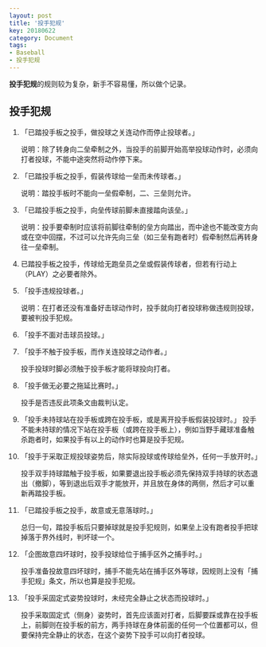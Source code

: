 ```yaml
---
layout: post
title: '投手犯规'
key: 20180622
category: Document
tags:
- Baseball
- 投手犯规
---
```


**投手犯规**的规则较为复杂，新手不容易懂，所以做个记录。


<!--more-->

## 投手犯规

1.	「已踏投手板之投手，做投球之关连动作而停止投球者。」

	说明：除了转身向二垒牵制之外，当投手的前脚开始高举投球动作时，必须向打者投球，不能中途突然将动作停下来。

2.  「已踏投手板之投手，假装传球给一垒而未传球者。」

	说明：踏投手板时不能向一垒假牵制，二、三垒则允许。

3. 「已踏投手板之投手，向垒传球前脚未直接踏向该垒。」

    说明：投手要牵制时应该将前脚往牵制的垒方向踏出，而中途也不能改变方向或在空中回摆，不过可以允许先向三垒（如三垒有跑者时）假牵制然后再转身往一垒牵制。

4.  已踏投手板之投手，传球给无跑垒员之垒或假装传球者，但若有行动上
（PLAY）之必要者除外。

5.  「投手违规投球者。」
     
     说明：在打者还没有准备好击球动作时，投手就向打者投球称做违规则投球，要被判投手犯规。

6.  「投手不面对击球员投球。」

7.  「投手不触于投手板，而作关连投球之动作者。」
     
     投手投球时脚必须触于投手板才能将球投向打者。

8.   「投手做无必要之拖延比赛时。」

      投手是否违反此项条文由裁判认定。

9.   「投手未持球站在投手板或跨在投手板，或是离开投手板假装投球时。」
      投手不能未持球的情况下站在投手板（或跨在投手板上），例如当野手藏球准备触杀跑者时，如果投手有以上的动作时也算是投手犯规。

10.    「投手于采取正规投球姿势后，除实际投球或传球给垒外，任何一手放开时。」

       投手双手持球踏触于投手板，如果要退出投手板必须先保持双手持球的状态退出（撤脚），等到退出后双手才能放开，并且放在身体的两侧，然后才可以重新再踏投手板。

11.    「已踏投手板之投手，故意或无意落球时。」
        
        总归一句，踏投手板后只要掉球就是投手犯规则，如果垒上没有跑者投手把球掉落于界外线时，判坏球一个。

12.    「企图故意四坏球时，投手投球给位于捕手区外之捕手时。」
        
        投手准备投故意四坏球时，捕手不能先站在捕手区外等球，因规则上没有「捕手犯规」条文，所以也算是投手犯规。

13.    「投手采固定式姿势投球时，未经完全静止之状态而投球时。」
        
        投手采取固定式（侧身）姿势时，首先应该面对打者，后脚要踩或靠在投手板上，前脚则在投手板的前方，两手持球在身体前面的任何一个位置都可以，但要保持完全静止的状态，在这个姿势下投手可以向打者投球。
      


